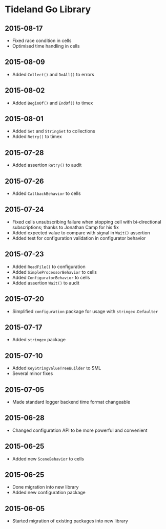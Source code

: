 # Tideland Go Library

## 2015-08-17

- Fixed race condition in cells
- Optimised time handling in cells

## 2015-08-09

- Added `Collect()` and `DoAll()` to errors

## 2015-08-02

- Added `BeginOf()` and `EndOf()` to timex

## 2015-08-01

- Added `Set` and `StringSet` to collections
- Added `Retry()` to timex

## 2015-07-28

- Added assertion `Retry()` to audit

## 2015-07-26

- Added `CallbackBehavior` to cells

## 2015-07-24

- Fixed cells unsubscribing failure when stopping cell with 
  bi-directional subscriptions; thanks to Jonathan Camp for
  his fix
- Added expected value to compare with signal in `Wait()` assertion
- Added test for configuration validation in configurator behavior

## 2015-07-23

- Added `ReadFile()` to configuration
- Added `SimpleProcessorBehavior` to cells 
- Added `ConfiguratorBehavior` to cells
- Added assertion `Wait()` to audit

## 2015-07-20

- Simplified `configuration` package for usage with `stringex.Defaulter`

## 2015-07-17

- Added `stringex` package

## 2015-07-10

- Added `KeyStringValueTreeBuilder` to SML
- Several minor fixes

## 2015-07-05

- Made standard logger backend time format changeable

## 2015-06-28

- Changed configuration API to be more powerful
  and convenient

## 2015-06-25

- Added new `SceneBehavior` to cells

## 2015-06-25

- Done migration into new library
- Added new configuration package

## 2015-06-05

- Started migration of existing packages into new library
